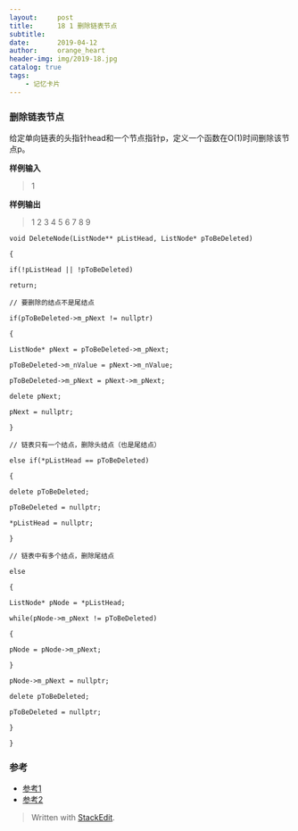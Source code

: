 ```yaml
---
layout:     post
title:      18 1 删除链表节点
subtitle:   
date:       2019-04-12
author:     orange_heart
header-img: img/2019-18.jpg
catalog: true
tags:
    - 记忆卡片
---
```


### 删除链表节点

给定单向链表的头指针head和一个节点指针p，定义一个函数在O(1)时间删除该节点p。

**样例输入**

> 1

**样例输出**

> 1 2 3 4 5 6 7 8 9

```objc
void DeleteNode(ListNode** pListHead, ListNode* pToBeDeleted)

{

if(!pListHead || !pToBeDeleted)

return;

// 要删除的结点不是尾结点

if(pToBeDeleted->m_pNext != nullptr)

{

ListNode* pNext = pToBeDeleted->m_pNext;

pToBeDeleted->m_nValue = pNext->m_nValue;

pToBeDeleted->m_pNext = pNext->m_pNext;

delete pNext;

pNext = nullptr;

}

// 链表只有一个结点，删除头结点（也是尾结点）

else if(*pListHead == pToBeDeleted)

{

delete pToBeDeleted;

pToBeDeleted = nullptr;

*pListHead = nullptr;

}

// 链表中有多个结点，删除尾结点

else

{

ListNode* pNode = *pListHead;

while(pNode->m_pNext != pToBeDeleted)

{

pNode = pNode->m_pNext;

}

pNode->m_pNext = nullptr;

delete pToBeDeleted;

pToBeDeleted = nullptr;

}

}
```
### 参考

- [参考1](https://github.com/zhedahht/CodingInterviewChinese2)
- [参考2](https://github.com/gatieme/CodingInterviews)

> Written with [StackEdit](https://stackedit.io/).
<!--stackedit_data:
eyJoaXN0b3J5IjpbLTMxODA3NzEwNywxNDA2MjA4ODMxXX0=
-->